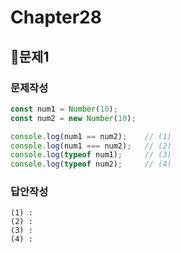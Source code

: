 # Chapter28
## 📌문제1
### 문제작성
```js
const num1 = Number(10);
const num2 = new Number(10);

console.log(num1 == num2);    // (1)
console.log(num1 === num2);   // (2)
console.log(typeof num1);     // (3)
console.log(typeof num2);     // (4)
```
### 답안작성
```
(1) : 
(2) : 
(3) : 
(4) : 
```

<br>
